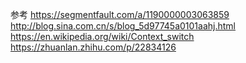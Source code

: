参考
https://segmentfault.com/a/1190000003063859
http://blog.sina.com.cn/s/blog_5d97745a0101aahj.html
https://en.wikipedia.org/wiki/Context_switch
https://zhuanlan.zhihu.com/p/22834126